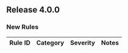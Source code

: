 ## Release 4.0.0

### New Rules

Rule ID | Category | Severity | Notes
--------|----------|----------|--------------------